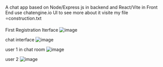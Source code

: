 A chat app based on Node/Express js in backend
and React/Vite in Front End
use chatengine.io UI
to see more about it visite my file ⭐construction.txt


First Registration Iterface
![image](https://github.com/user-attachments/assets/1191cbfa-d2af-4afc-ad18-04cc38969d8e)

chat interface
![image](https://github.com/user-attachments/assets/0795391b-0c31-4ac3-94d4-3ae78b6de150)

user 1 in chat room
![image](https://github.com/user-attachments/assets/44276a29-fea6-4827-a63f-4934508822db)

user 2 
![image](https://github.com/user-attachments/assets/8893f514-f143-4fa7-b64c-995aba72c93b)
